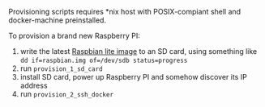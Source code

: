 Provisioning scripts requires \*nix host with POSIX-compiant shell and docker-machine preinstalled.

To provision a brand new Raspberry PI:
1. write the latest [Raspbian lite image](http://downloads.raspberrypi.org/raspbian_lite/images/) to an SD card, using something like `dd if=raspbian.img of=/dev/sdb status=progress`
2. run `provision_1_sd_card`
3. install SD card, power up Raspberry PI and somehow discover its IP address
4. run `provision_2_ssh_docker`
